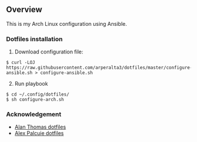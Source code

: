 ## Overview

This is my Arch Linux configuration using Ansible.

### Dotfiles installation

1. Download configuration file:

```
$ curl -LOJ https://raw.githubusercontent.com/arperalta3/dotfiles/master/configure-ansible.sh > configure-ansible.sh
```

2. Run playbook

 ```
$ cd ~/.config/dotfiles/
$ sh configure-arch.sh
```

### Acknowledgement

- [Alan Thomas dotfiles](https://github.com/alanctkc/dotfiles)
- [Alex Palcuie dotfiles](https://github.com/palcu/dotfiles)
